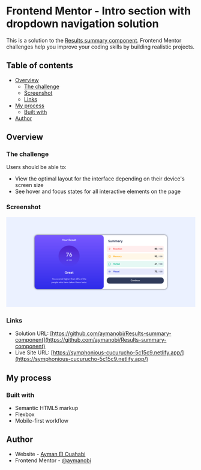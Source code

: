 # Frontend Mentor - Intro section with dropdown navigation solution

This is a solution to the [Results summary component](https://www.frontendmentor.io/challenges/results-summary-component-CE_K6s0maV). Frontend Mentor challenges help you improve your coding skills by building realistic projects. 

## Table of contents

- [Overview](#overview)
  - [The challenge](#the-challenge)
  - [Screenshot](#screenshot)
  - [Links](#links)
- [My process](#my-process)
  - [Built with](#built-with)
- [Author](#author)

## Overview

### The challenge

Users should be able to:

- View the optimal layout for the interface depending on their device's screen size
- See hover and focus states for all interactive elements on the page

### Screenshot

![Screenshot](./Screenshot3.png)

### Links

- Solution URL: [https://github.com/aymanobi/Results-summary-component](https://github.com/aymanobi/Results-summary-component)
- Live Site URL: [https://symphonious-cucurucho-5c15c9.netlify.app/](https://symphonious-cucurucho-5c15c9.netlify.app/)

## My process

### Built with

- Semantic HTML5 markup
- Flexbox
- Mobile-first workflow

## Author

- Website - [Ayman El Ouahabi](https://aymanel.netlify.app)
- Frontend Mentor - [@aymanobi](https://www.frontendmentor.io/profile/aymanobi)
